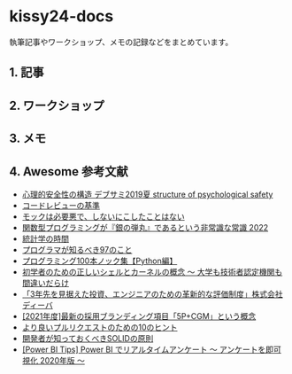 # kissy24-docs

執筆記事やワークショップ、メモの記録などをまとめています。

## 1. 記事

## 2. ワークショップ

## 3. メモ

## 4. Awesome 参考文献

* [心理的安全性の構造 デブサミ2019夏 structure of psychological safety](https://www.slideshare.net/TokorotenNakayama/2019-structure-of-psychological-safety)
* [コードレビューの基準](https://shuuji3.xyz/eng-practices/review/reviewer/standard.html)
* [モックは必要悪で、しないにこしたことはない](https://blog.8-p.info/ja/2021/10/12/mock/)
* [関数型プログラミングが『銀の弾丸』であるという非常識な常識 2022](https://kentutorialbook.github.io/functionalprogramming2022/)
* [統計学の時間](https://bellcurve.jp/statistics/course/)
* [プログラマが知るべき97のこと](https://xn--97-273ae6a4irb6e2hsoiozc2g4b8082p.com/)
* [プログラミング100本ノック集【Python編】](https://tiisaku.com/python-programming-100-tricks-list/)
* [初学者のための正しいシェルとカーネルの概念 ～ 大学も技術者認定機関も間違いだらけ](https://qiita.com/ko1nksm/items/935be63e940f00e4c228)
* [「3年先を見据えた投資、エンジニアのための革新的な評価制度」株式会社ディーバ](https://pr.forkwell.com/career_navi/fierte/)
* [[2021年度]最新の採用ブランディング項目「5P+CGM」という概念](https://note.com/potentialight/n/ne6047925e435)
* [より良いプルリクエストのための10のヒント](https://yakst.com/ja/posts/1625)
* [開発者が知っておくべきSOLIDの原則](https://postd.cc/solid-principles-every-developer-should-know/)
* [[Power BI Tips] Power BI でリアルタイムアンケート ～ アンケートを即可視化 2020年版 ～](https://qiita.com/yugoes1021/items/ea4c96cec9f1c7e47347#4-power-automate-%E3%81%A7%E3%83%95%E3%83%AD%E3%83%BC%E3%82%92%E4%BD%9C%E3%82%8B)
